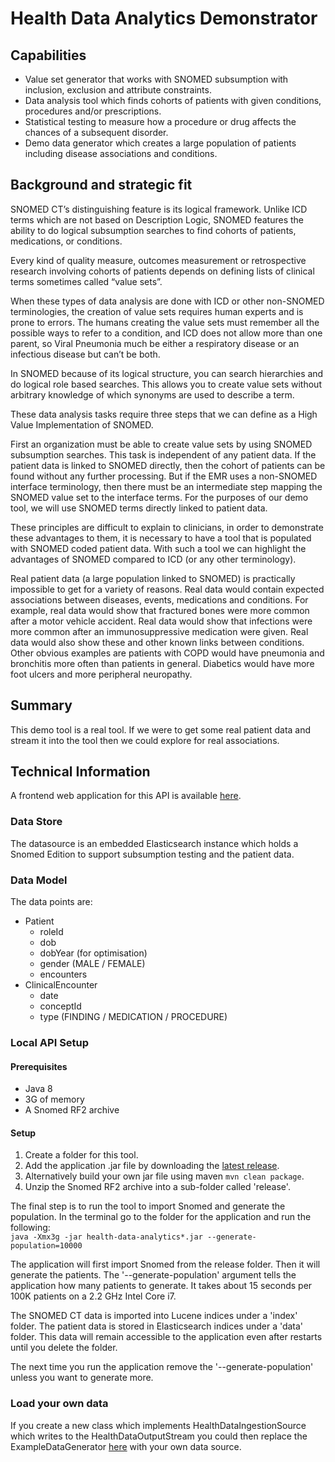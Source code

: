 # Health Data Analytics Demonstrator

## Capabilities
- Value set generator that works with SNOMED subsumption with inclusion, exclusion and attribute constraints.
- Data analysis tool which finds cohorts of patients with given conditions, procedures and/or prescriptions.
- Statistical testing to measure how a procedure or drug affects the chances of a subsequent disorder.
- Demo data generator which creates a large population of patients including disease associations and conditions.

## Background and strategic fit
SNOMED CT’s distinguishing feature is its logical framework.  Unlike ICD terms which are not based on Description Logic, SNOMED features the ability to do logical subsumption searches to find cohorts of patients, medications, or conditions.

Every kind of quality measure, outcomes measurement or retrospective research involving cohorts of patients depends on defining lists of clinical terms sometimes called “value sets”.

When these types of data analysis are done with ICD or other non-SNOMED terminologies, the creation of value sets requires human experts and is prone to errors. The humans creating the value sets must remember all the possible ways to refer to a condition, and ICD does not allow more than one parent, so Viral Pneumonia much be either a respiratory disease or an infectious disease but can’t be both.

In SNOMED because of its logical structure, you can search hierarchies and do logical role based searches. This allows you to create value sets without arbitrary knowledge of which synonyms are used to describe a term.



These data analysis tasks require three steps that we can define as a High Value Implementation of SNOMED.

First an organization must be able to create value sets by using SNOMED subsumption searches.  This task is independent of any patient data.  If the patient data is linked to SNOMED directly, then the cohort of patients can be found without any further processing.  But if the EMR uses a non-SNOMED interface terminology, then there must be an intermediate step mapping the SNOMED value set to the interface terms.  For the purposes of our demo tool, we will use SNOMED terms directly linked to patient data.



These principles are difficult to explain to clinicians, in order to demonstrate these advantages to them,  it is necessary to have a tool that is populated with SNOMED coded patient data.  With such a tool we can highlight the advantages of SNOMED compared to ICD (or any other terminology).

Real patient data (a large population linked to SNOMED) is practically impossible to get for a variety of reasons.  Real data would contain expected associations between diseases, events, medications and conditions. For example, real data would show that fractured bones were more common after a motor vehicle accident.  Real data would show that infections were more common after an immunosuppressive medication were given.  Real data would also show these and other known links between conditions. Other obvious examples are patients with COPD would have pneumonia and bronchitis more often than patients in general.  Diabetics would have more foot ulcers and more peripheral neuropathy.

## Summary
This demo tool is a real tool. If we were to get some real patient data and stream it into the tool then we could explore for real associations.

## Technical Information

A frontend web application for this API is available [here](https://github.com/IHTSDO/health-data-analytics-frontend).

### Data Store
The datasource is an embedded Elasticsearch instance which holds a Snomed Edition to support subsumption testing and the patient data.

### Data Model
The data points are:
- Patient
  - roleId
  - dob
  - dobYear (for optimisation)
  - gender (MALE / FEMALE)
  - encounters
- ClinicalEncounter
  - date
  - conceptId
  - type (FINDING / MEDICATION / PROCEDURE)

### Local API Setup
#### Prerequisites
- Java 8
- 3G of memory
- A Snomed RF2 archive

#### Setup
1. Create a folder for this tool.
2. Add the application .jar file by downloading the [latest release](https://github.com/IHTSDO/health-data-analytics/releases/latest).
  1. Alternatively build your own jar file using maven ```mvn clean package```.
3. Unzip the Snomed RF2 archive into a sub-folder called 'release'.

The final step is to run the tool to import Snomed and generate the population. In the terminal go to the folder for the application and run the following:  
```java -Xmx3g -jar health-data-analytics*.jar --generate-population=10000```

The application will first import Snomed from the release folder. Then it will generate the patients.
The '--generate-population' argument tells the application how many patients to generate. It takes about 15 seconds per 100K patients on a 2.2 GHz Intel Core i7.

The SNOMED CT data is imported into Lucene indices under a 'index' folder. The patient data is stored in Elasticsearch indices under a 'data' folder. This data will remain accessible to the application even after restarts until you delete the folder.

The next time you run the application remove the '--generate-population' unless you want to generate more.


### Load your own data
If you create a new class which implements HealthDataIngestionSource which writes to the HealthDataOutputStream you could then replace the ExampleDataGenerator [here](https://github.com/IHTSDO/health-data-analytics/blob/1a46ded/src/main/java/org/snomed/heathanalytics/Application.java#L91) with your own data source.
